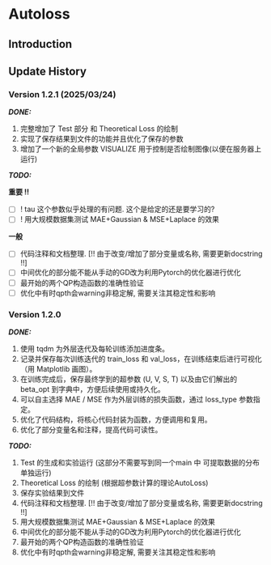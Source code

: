 # Autoloss

## Introduction

## Update History

### Version 1.2.1  (2025/03/24)

***DONE:***

1. 完整增加了 Test 部分 和 Theoretical Loss 的绘制
2. 实现了保存结果到文件的功能并且优化了保存的参数
3. 增加了一个新的全局参数 VISUALIZE 用于控制是否绘制图像(以便在服务器上运行)

***TODO:***

**重要 ‼️**

- [ ]  ! tau 这个参数似乎处理的有问题. 这个是给定的还是要学习的?
- [ ]  ! 用大规模数据集测试 MAE+Gaussian & MSE+Laplace 的效果

**一般**

- [ ] 代码注释和文档整理. [!! 由于改变/增加了部分变量或名称, 需要更新docstring !!]
- [ ] 中间优化的部分能不能从手动的GD改为利用Pytorch的优化器进行优化
- [ ] 最开始的两个QP构造函数的准确性验证
- [ ] 优化中有时qpth会warning非稳定解, 需要关注其稳定性和影响

### Version 1.2.0

***DONE:***

1. 使用 tqdm 为外层迭代及每轮训练添加进度条。
2. 记录并保存每次训练迭代的 train_loss 和 val_loss，在训练结束后进行可视化（用 Matplotlib 画图）。
3. 在训练完成后，保存最终学到的超参数 (U, V, S, T) 以及由它们解出的 beta_opt 到字典中，方便后续使用或持久化。
4. 可以自主选择 MAE / MSE 作为外层训练的损失函数，通过 loss_type 参数指定。
5. 优化了代码结构，将核心代码封装为函数，方便调用和复用。
6. 优化了部分变量名和注释，提高代码可读性。

***TODO:***
1. Test 的生成和实验运行 (这部分不需要写到同一个main 中 可提取数据的分布单独运行)
2. Theoretical Loss 的绘制 (根据超参数计算的理论AutoLoss)
3. 保存实验结果到文件
4. 代码注释和文档整理. [!! 由于改变/增加了部分变量或名称, 需要更新docstring !!]
5. 用大规模数据集测试 MAE+Gaussian & MSE+Laplace 的效果
6. 中间优化的部分能不能从手动的GD改为利用Pytorch的优化器进行优化
7.  最开始的两个QP构造函数的准确性验证
8. 优化中有时qpth会warning非稳定解, 需要关注其稳定性和影响